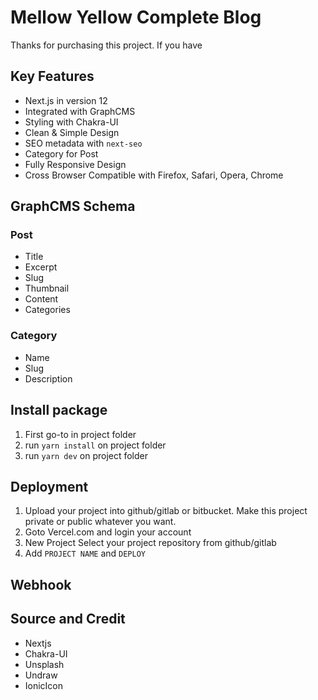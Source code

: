 # Mellow Yellow Complete Blog

Thanks for purchasing this project. If you have

## Key Features

- Next.js in version 12
- Integrated with GraphCMS
- Styling with Chakra-UI
- Clean & Simple Design
- SEO metadata with `next-seo`
- Category for Post
- Fully Responsive Design
- Cross Browser Compatible with Firefox, Safari, Opera, Chrome

## GraphCMS Schema

### Post

- Title
- Excerpt
- Slug
- Thumbnail
- Content
- Categories

### Category

- Name
- Slug
- Description

## Install package

1. First go-to in project folder
2. run `yarn install` on project folder
3. run `yarn dev` on project folder

## Deployment

1. Upload your project into github/gitlab or bitbucket. Make this project private or public whatever you want.
2. Goto Vercel.com and login your account
3. New Project Select your project repository from github/gitlab
4. Add `PROJECT NAME` and `DEPLOY`

## Webhook

## Source and Credit

- Nextjs
- Chakra-UI
- Unsplash
- Undraw
- IonicIcon
